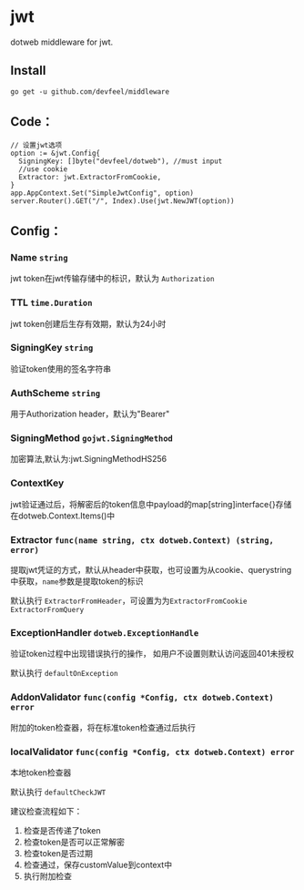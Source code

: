 # jwt
dotweb middleware for jwt.

## Install
```
go get -u github.com/devfeel/middleware
```

## Code：
```
// 设置jwt选项
option := &jwt.Config{
  SigningKey: []byte("devfeel/dotweb"), //must input
  //use cookie
  Extractor: jwt.ExtractorFromCookie,
}
app.AppContext.Set("SimpleJwtConfig", option)
server.Router().GET("/", Index).Use(jwt.NewJWT(option))
```
## Config：

### Name `string`

jwt token在jwt传输存储中的标识，默认为 `Authorization`

### TTL `time.Duration`

jwt token创建后生存有效期，默认为24小时

### SigningKey `string`

验证token使用的签名字符串

### AuthScheme `string`

用于Authorization header，默认为"Bearer"

### SigningMethod `gojwt.SigningMethod`

加密算法,默认为:jwt.SigningMethodHS256

### ContextKey 

jwt验证通过后，将解密后的token信息中payload的map[string]interface{}存储在dotweb.Context.Items()中

### Extractor `func(name string, ctx dotweb.Context) (string, error)`

提取jwt凭证的方式，默认从header中获取，也可设置为从cookie、querystring中获取，`name`参数是提取token的标识

默认执行 `ExtractorFromHeader`，可设置为为`ExtractorFromCookie` `ExtractorFromQuery`

### ExceptionHandler `dotweb.ExceptionHandle`

验证token过程中出现错误执行的操作， 如用户不设置则默认访问返回401未授权

默认执行 `defaultOnException`

### AddonValidator `func(config *Config, ctx dotweb.Context) error`

附加的token检查器，将在标准token检查通过后执行

### localValidator `func(config *Config, ctx dotweb.Context) error`

本地token检查器

默认执行 `defaultCheckJWT`

建议检查流程如下：

1. 检查是否传递了token
2. 检查token是否可以正常解密
3. 检查token是否过期
4. 检查通过，保存customValue到context中
5. 执行附加检查

